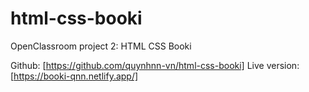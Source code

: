 # html-css-booki

OpenClassroom project 2: HTML CSS Booki

Github: [https://github.com/quynhnn-vn/html-css-booki]
Live version: [https://booki-qnn.netlify.app/]
